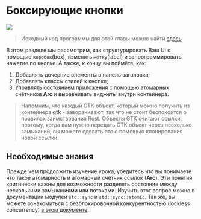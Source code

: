 # Боксирующие кнопки

<img src="img/btn_boxer.png" />

> Исходный код программы для этой главы можно найти [здесь](https://github.com/ruRust/gtk-rust-by-example/tree/master/src/source_code/button_boxer).

В этом разделе мы рассмотрим, как структурировать Ваш UI с помощью `коробок`(box), изменять `метку`(label) и запрограммировать нажатие по кнопке. А также, к концу вы поймёте, как:

1. Добавлять дочерние элементы в панель заголовка;
2. Добавлять классы стилей к кнопке;
3. Управлять состоянием приложения с помощью атомарных счётчиков **Arc** и выравнивать виджеты внутри контейнера.

> Напомним, что каждый GTK объект, который можно получить из контейнера **gtk** - заворачивают,
> так что не стоит беспокоится о правилах заимствования Rust. Объекты GTK считают ссылки, 
> поэтому, когда вам нужно передать GTK объект через несколько замыканий, вы можете
> сделать это с помощью клонирования новой ссылки.

## Необходимые знания

Прежде чем продолжить изучение урока, убедитесь что вы понимаете что такое атомарность и атомарный счётчик ссылок (**Arc**). Эти понятия критически важны для возможности разделять состояние между несколькими замыканиями или потоками.
Изучить этот вопрос можно в документации модулей `std::sync` и `std::sync::atomic`. Так же, вы можете ознакомиться с безблокировочной конкурентностью (lockless concurrency) [в этом документе](https://assets.bitbashing.io/papers/lockless.pdf).
